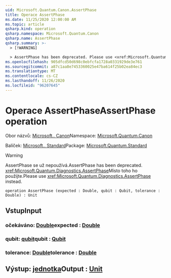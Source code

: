 ```yaml
---
uid: Microsoft.Quantum.Canon.AssertPhase
title: Operace AssertPhase
ms.date: 11/25/2020 12:00:00 AM
ms.topic: article
qsharp.kind: operation
qsharp.namespace: Microsoft.Quantum.Canon
qsharp.name: AssertPhase
qsharp.summary: >-
  > [!WARNING]

  > AssertPhase has been deprecated. Please use <xref:Microsoft.Quantum.Diagnostics.AssertPhase> instead.
ms.openlocfilehash: 905dfcd50d698c0ebfcfa1728a0331929de3e761
ms.sourcegitcommit: a87c1aa8e7453360025e47ba614f25b02ea84ec3
ms.translationtype: MT
ms.contentlocale: cs-CZ
ms.lasthandoff: 11/26/2020
ms.locfileid: "96207645"
---
```

# <a name="assertphase-operation"></a><span data-ttu-id="bec15-102">Operace AssertPhase</span><span class="sxs-lookup"><span data-stu-id="bec15-102">AssertPhase operation</span></span>

<span data-ttu-id="bec15-103">Obor názvů: [Microsoft.. Canon](xref:Microsoft.Quantum.Canon)</span><span class="sxs-lookup"><span data-stu-id="bec15-103">Namespace: [Microsoft.Quantum.Canon](xref:Microsoft.Quantum.Canon)</span></span>

<span data-ttu-id="bec15-104">Balíček: [Microsoft.. Standard](https://nuget.org/packages/Microsoft.Quantum.Standard)</span><span class="sxs-lookup"><span data-stu-id="bec15-104">Package: [Microsoft.Quantum.Standard](https://nuget.org/packages/Microsoft.Quantum.Standard)</span></span>


> [!WARNING]
> <span data-ttu-id="bec15-105">AssertPhase se už nepoužívá.</span><span class="sxs-lookup"><span data-stu-id="bec15-105">AssertPhase has been deprecated.</span></span> <span data-ttu-id="bec15-106"><xref:Microsoft.Quantum.Diagnostics.AssertPhase>Místo toho ho použijte.</span><span class="sxs-lookup"><span data-stu-id="bec15-106">Please use <xref:Microsoft.Quantum.Diagnostics.AssertPhase> instead.</span></span>



```qsharp
operation AssertPhase (expected : Double, qubit : Qubit, tolerance : Double) : Unit
```


## <a name="input"></a><span data-ttu-id="bec15-107">Vstup</span><span class="sxs-lookup"><span data-stu-id="bec15-107">Input</span></span>

### <a name="expected--double"></a><span data-ttu-id="bec15-108">očekáváno: [Double](xref:microsoft.quantum.lang-ref.double)</span><span class="sxs-lookup"><span data-stu-id="bec15-108">expected : [Double](xref:microsoft.quantum.lang-ref.double)</span></span>




### <a name="qubit--qubit"></a><span data-ttu-id="bec15-109">qubit: [qubit](xref:microsoft.quantum.lang-ref.qubit)</span><span class="sxs-lookup"><span data-stu-id="bec15-109">qubit : [Qubit](xref:microsoft.quantum.lang-ref.qubit)</span></span>




### <a name="tolerance--double"></a><span data-ttu-id="bec15-110">tolerance: [Double](xref:microsoft.quantum.lang-ref.double)</span><span class="sxs-lookup"><span data-stu-id="bec15-110">tolerance : [Double](xref:microsoft.quantum.lang-ref.double)</span></span>





## <a name="output--unit"></a><span data-ttu-id="bec15-111">Výstup: [jednotka](xref:microsoft.quantum.lang-ref.unit)</span><span class="sxs-lookup"><span data-stu-id="bec15-111">Output : [Unit](xref:microsoft.quantum.lang-ref.unit)</span></span>


